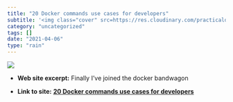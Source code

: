 ```yaml
---
title: "20 Docker commands use cases for developers"
subtitle: '<img class="cover" src=https://res.cloudinary.com/practicaldev/image/fetch/s--TDvyFHR4--/c_imagga_sc...'
category: "uncategorized"
tags: []
date: "2021-04-06"
type: "rain"
---
```

<img class="cover" src=https://res.cloudinary.com/practicaldev/image/fetch/s--TDvyFHR4--/c_imagga_scale,f_auto,fl_progressive,h_500,q_auto,w_1000/https://thepracticaldev.s3.amazonaws.com/i/eb9kj55j7bu8ax6yue5t.jpg>



* **Web site excerpt:** Finally I’ve joined the docker bandwagon

* **Link to site:** **[20 Docker commands use cases for developers](https://dev.to/alex_barashkov/20-docker-commands-use-cases-for-developers-2d9g)**